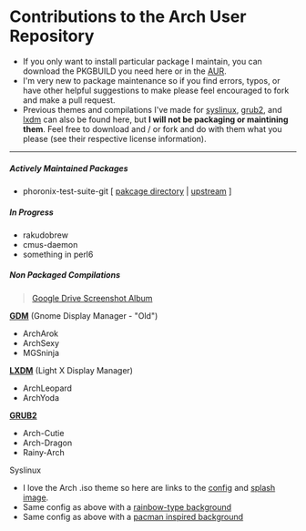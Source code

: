 Contributions to the Arch User Repository
==========================
* If you only want to install particular package I maintain, you can download the PKGBUILD you need here or in the [AUR](https://aur4.archlinux.org/packages/?O=0&SeB=m&K=gtbjj&outdated=&SB=n&SO=a&PP=50&do_Search=Go).
* I'm very new to package maintenance so if you find errors, typos, or have other helpful suggestions to make please feel encouraged to fork and make a pull request.
* Previous themes and compilations I've made for [syslinux](), [grub2](), and [lxdm]() can also be found here, but **I will not be packaging or maintining them**.  Feel free to download and / or fork and do with them what you please (see their respective license information).

-----------------------------
##### Actively Maintained Packages
* phoronix-test-suite-git [ [pakcage directory](https://github.com/grandtheftjiujitsu/pkgbuild/tree/master/phoronix-test-suite) | [upstream](https://github.com/phoronix-test-suite/phoronix-test-suite) ]

##### In Progress
* rakudobrew
* cmus-daemon
* something in perl6

##### Non Packaged Compilations
>[Google Drive Screenshot Album](https://drive.google.com/open?id=0B2RH_BSaD6YPY1dZR0x1S2QxZ1U&authuser=0)

[**GDM**](https://github.com/grandtheftjiujitsu/pkgbuild/tree/master/unpackaged/gdm) (Gnome Display Manager - "Old")
* ArchArok
* ArchSexy
* MGSninja

[**LXDM**](https://github.com/grandtheftjiujitsu/pkgbuild/tree/master/unpackaged/lxdm) (Light X Display Manager)
* ArchLeopard
* ArchYoda

[**GRUB2**](https://github.com/grandtheftjiujitsu/pkgbuild/tree/master/unpackaged/grub2)
* Arch-Cutie
* Arch-Dragon
* Rainy-Arch

Syslinux
* I love the Arch .iso theme so here are links to the [config](https://projects.archlinux.org/archiso.git/tree/configs/releng/syslinux) and [splash image](https://projects.archlinux.org/archiso.git/plain/configs/releng/syslinux/splash.png).
* Same config as above with a [rainbow-type background](http://www.wallpaperhi.com/Technology/Linux/minimalistic_linux_rainbows_arch_linux_2560x1600_wallpaper_97469)
* Same config as above with a [pacman inspired background](http://technology.desktopnexus.com/wallpaper/39150/)

